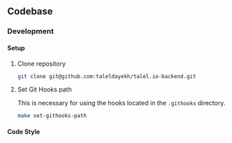 ## Codebase

### Development

#### Setup

1. Clone repository  

   ```bash
   git clone git@github.com:taleldayekh/talel.io-backend.git
   ```

2. Set Git Hooks path  

   This is necessary for using the hooks located in the `.githooks` directory.

   ```bash
   make set-githooks-path
   ```

#### Code Style
